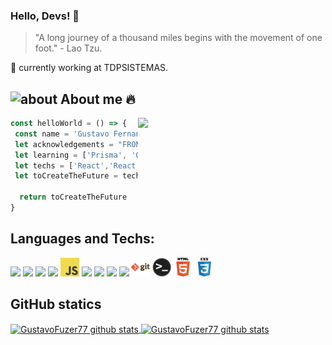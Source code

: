 ### Hello, Devs!  👋

> "A long journey of a thousand miles begins with the movement of one foot." - Lao Tzu.

🔭 currently working at TDPSISTEMAS.


## <img width="45" alt="about" src="https://raw.github.com/elizarov/elizarov/master/about.png"> About me 🔥

<img align="right" width="300" src="https://i2.wp.com/allhtaccess.info/wp-content/uploads/2018/03/programming.gif?fit=1281%2C716&ssl=1" />

```javascript
const helloWorld = () => {
 const name = 'Gustavo Fernando Fuzer'
 let acknowledgements = "FRONT-END && BACK-END"
 let learning = ['Prisma', 'GraphQl', 'Docker']
 let techs = ['React','React Native','Javascript','Typescript', 'NodeJS']
 let toCreateTheFuture = techs.push(learning)
 
  return toCreateTheFuture
}
```

## **Languages and Techs:**  

<code><img height="30" src="https://img.shields.io/badge/React-20232A?style=for-the-badge&logo=react&logoColor=61DAFB"></code>
<code><img height="30" src="https://img.shields.io/badge/React_Native-20232A?style=for-the-badge&logo=react&logoColor=61DAFB"></code>
<code><img height="30" src="https://img.shields.io/badge/Redux-593D88?style=for-the-badge&logo=redux&logoColor=white"></code>
<code><img height="30" src="https://img.shields.io/badge/React_Router-CA4245?style=for-the-badge&logo=react-router&logoColor=white"></code>
<code><img height="30" src="https://raw.githubusercontent.com/github/explore/80688e429a7d4ef2fca1e82350fe8e3517d3494d/topics/javascript/javascript.png"></code>
<code><img height="30" src="https://img.shields.io/badge/styled--components-DB7093?style=for-the-badge&logo=styled-components&logoColor=white"></code>
<code><img height="30" src="https://img.shields.io/badge/Node.js-43853D?style=for-the-badge&logo=node.js&logoColor=white"></code>
<code><img height="30" src="https://img.shields.io/badge/Sass-CC6699?style=for-the-badge&logo=sass&logoColor=white"></code>
<code><img height="30" src="https://img.shields.io/badge/TypeScript-007ACC?style=for-the-badge&logo=typescript&logoColor=white"></code>
<code><img height="30" src="https://raw.githubusercontent.com/github/explore/80688e429a7d4ef2fca1e82350fe8e3517d3494d/topics/git/git.png"></code>
<code><img height="30" src="https://raw.githubusercontent.com/github/explore/80688e429a7d4ef2fca1e82350fe8e3517d3494d/topics/terminal/terminal.png"></code>
<code><img height="30" src="https://raw.githubusercontent.com/github/explore/80688e429a7d4ef2fca1e82350fe8e3517d3494d/topics/html/html.png"></code>
<code><img height="30" src="https://raw.githubusercontent.com/github/explore/80688e429a7d4ef2fca1e82350fe8e3517d3494d/topics/css/css.png"></code>


## **GitHub statics**

<a href="https://github.com/GustavoFuzer77">
  <img align="center" src="https://github-readme-stats.vercel.app/api/top-langs/?username=GustavoFuzer77&theme=dracula&hide_langs_below=1" alt="GustavoFuzer77 github stats"/>
</a>

<a href="https://github.com/GustavoFuzer77">
 <img align="center" src="https://github-readme-stats.vercel.app/api?username=GustavoFuzer77&show_icons=true&theme=dracula&line_height=27" alt="GustavoFuzer77 github stats"/>
</a>


[instagram]: https://www.instagram.com/gustavo_fuzer/
<br>


